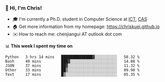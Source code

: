 ### 👋 Hi, I'm Chris!

<!--
**Chriskuei/Chriskuei** is a ✨ _special_ ✨ repository because its `README.md` (this file) appears on your GitHub profile.

Here are some ideas to get you started:

- 🔭 I’m currently working on ...
- 🌱 I’m currently learning ...
- 👯 I’m looking to collaborate on ...
- 🤔 I’m looking for help with ...
- 💬 Ask me about ...
- 📫 How to reach me: ...
- 😄 Pronouns: ...
- ⚡ Fun fact: ...
-->

- 🎓 I'm currently a Ph.D. student in Computer Science at [ICT](http://www.ict.ac.cn), [CAS](https://www.ucas.ac.cn)
- 🏠 Get more information from my homepage: https://chriskuei.github.io
- ✉️ How to reach me: chenjiangui AT outlook dot com

📊 **This week I spent my time on**

<!--START_SECTION:waka-->
```text
Python   3 hrs 14 mins   ██████████████▓░░░░░░░░░░   58.32 % 
Bash     49 mins         ███▓░░░░░░░░░░░░░░░░░░░░░   14.88 % 
JSON     37 mins         ██▓░░░░░░░░░░░░░░░░░░░░░░   11.32 % 
Other    33 mins         ██▒░░░░░░░░░░░░░░░░░░░░░░   09.98 % 
Text     17 mins         █▒░░░░░░░░░░░░░░░░░░░░░░░   05.35 % 
```
<!--END_SECTION:waka-->
